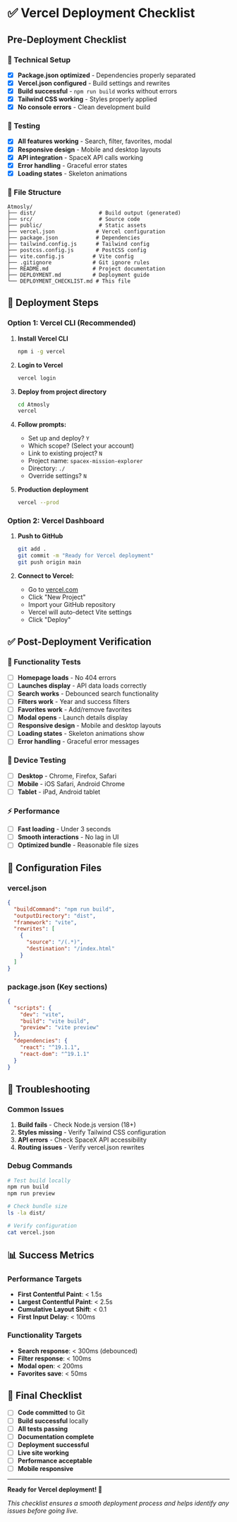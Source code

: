 # ✅ Vercel Deployment Checklist

## Pre-Deployment Checklist

### 🔧 Technical Setup
- [x] **Package.json optimized** - Dependencies properly separated
- [x] **Vercel.json configured** - Build settings and rewrites
- [x] **Build successful** - `npm run build` works without errors
- [x] **Tailwind CSS working** - Styles properly applied
- [x] **No console errors** - Clean development build

### 🧪 Testing
- [x] **All features working** - Search, filter, favorites, modal
- [x] **Responsive design** - Mobile and desktop layouts
- [x] **API integration** - SpaceX API calls working
- [x] **Error handling** - Graceful error states
- [x] **Loading states** - Skeleton animations

### 📁 File Structure
```
Atmosly/
├── dist/                    # Build output (generated)
├── src/                     # Source code
├── public/                  # Static assets
├── vercel.json             # Vercel configuration
├── package.json            # Dependencies
├── tailwind.config.js      # Tailwind config
├── postcss.config.js       # PostCSS config
├── vite.config.js         # Vite config
├── .gitignore             # Git ignore rules
├── README.md              # Project documentation
├── DEPLOYMENT.md          # Deployment guide
└── DEPLOYMENT_CHECKLIST.md # This file
```

## 🚀 Deployment Steps

### Option 1: Vercel CLI (Recommended)

1. **Install Vercel CLI**
   ```bash
   npm i -g vercel
   ```

2. **Login to Vercel**
   ```bash
   vercel login
   ```

3. **Deploy from project directory**
   ```bash
   cd Atmosly
   vercel
   ```

4. **Follow prompts:**
   - Set up and deploy? `Y`
   - Which scope? (Select your account)
   - Link to existing project? `N`
   - Project name: `spacex-mission-explorer`
   - Directory: `./`
   - Override settings? `N`

5. **Production deployment**
   ```bash
   vercel --prod
   ```

### Option 2: Vercel Dashboard

1. **Push to GitHub**
   ```bash
   git add .
   git commit -m "Ready for Vercel deployment"
   git push origin main
   ```

2. **Connect to Vercel:**
   - Go to [vercel.com](https://vercel.com)
   - Click "New Project"
   - Import your GitHub repository
   - Vercel will auto-detect Vite settings
   - Click "Deploy"

## ✅ Post-Deployment Verification

### 🧪 Functionality Tests
- [ ] **Homepage loads** - No 404 errors
- [ ] **Launches display** - API data loads correctly
- [ ] **Search works** - Debounced search functionality
- [ ] **Filters work** - Year and success filters
- [ ] **Favorites work** - Add/remove favorites
- [ ] **Modal opens** - Launch details display
- [ ] **Responsive design** - Mobile and desktop layouts
- [ ] **Loading states** - Skeleton animations show
- [ ] **Error handling** - Graceful error messages

### 📱 Device Testing
- [ ] **Desktop** - Chrome, Firefox, Safari
- [ ] **Mobile** - iOS Safari, Android Chrome
- [ ] **Tablet** - iPad, Android tablet

### ⚡ Performance
- [ ] **Fast loading** - Under 3 seconds
- [ ] **Smooth interactions** - No lag in UI
- [ ] **Optimized bundle** - Reasonable file sizes

## 🔧 Configuration Files

### vercel.json
```json
{
  "buildCommand": "npm run build",
  "outputDirectory": "dist",
  "framework": "vite",
  "rewrites": [
    {
      "source": "/(.*)",
      "destination": "/index.html"
    }
  ]
}
```

### package.json (Key sections)
```json
{
  "scripts": {
    "dev": "vite",
    "build": "vite build",
    "preview": "vite preview"
  },
  "dependencies": {
    "react": "^19.1.1",
    "react-dom": "^19.1.1"
  }
}
```

## 🚨 Troubleshooting

### Common Issues
1. **Build fails** - Check Node.js version (18+)
2. **Styles missing** - Verify Tailwind CSS configuration
3. **API errors** - Check SpaceX API accessibility
4. **Routing issues** - Verify vercel.json rewrites

### Debug Commands
```bash
# Test build locally
npm run build
npm run preview

# Check bundle size
ls -la dist/

# Verify configuration
cat vercel.json
```

## 📊 Success Metrics

### Performance Targets
- **First Contentful Paint**: < 1.5s
- **Largest Contentful Paint**: < 2.5s
- **Cumulative Layout Shift**: < 0.1
- **First Input Delay**: < 100ms

### Functionality Targets
- **Search response**: < 300ms (debounced)
- **Filter response**: < 100ms
- **Modal open**: < 200ms
- **Favorites save**: < 50ms

## 🎯 Final Checklist

- [ ] **Code committed** to Git
- [ ] **Build successful** locally
- [ ] **All tests passing**
- [ ] **Documentation complete**
- [ ] **Deployment successful**
- [ ] **Live site working**
- [ ] **Performance acceptable**
- [ ] **Mobile responsive**

---

**Ready for Vercel deployment! 🚀**

*This checklist ensures a smooth deployment process and helps identify any issues before going live.*
